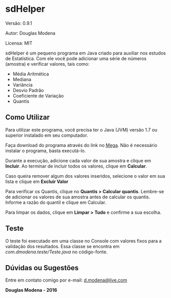 sdHelper
========
Versão: 0.9.1

Autor: Douglas Modena

Licensa: MIT

sdHelper é um pequeno programa em Java criado para auxiliar nos estudos de Estatística. Com ele você pode adicionar uma série de números (amostra) e verificar valores, tais como:
- Média Aritmética
- Mediana
- Variância
- Desvio Padrão
- Coeficiente de Variação
- Quantis

Como Utilizar
--------------
Para utilizar este programa, você precisa ter o Java (JVM) versão 1.7 ou superior instalado em seu computador.

Faça download do programa através do link no [Mega](https://mega.nz/#!BI8DACzS!GOpEi482JHVvEtA9IOEljIrSrJ6LMjgFI2cph0flh8Q). Não é necessário instalar o programa, basta executá-lo.

Durante a execução, adicione cada valor de sua amostra e clique em **Incluir**. Ao terminar de incluir todos os valores, clique em **Calcular**.

Caso queira remover algum dos valores inseridos, selecione o valor em sua lista e clique em **Excluir Valor**

Para verificar os Quantis, clique no **Quantis > Calcular quantis**. Lembre-se de adicionar os valores de sua amostra antes de calcular os quantis. Informe a razão do quantil e clique em Calcular.

Para limpar os dados, clique em **Limpar > Tudo** e confirme a sua escolha.

Teste
-------
O teste foi executado em uma classe no Console com valores fixos para a validação dos resultados. Essa classe se encontra em *com.dmodena.teste/Teste.java* no código-fonte.

Dúvidas ou Sugestões
--------------------
Entre em contato comigo por e-mail: d.modena@live.com

**Douglas Modena - 2016**
